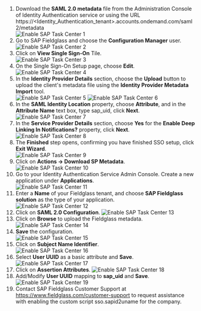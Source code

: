 1. Download the **SAML 2.0 metadata** file from the Administration Console of Identity Authentication service or using the URL https://<Identity_Authentication_tenant>.accounts.ondemand.com/saml2/metadata  
![Enable SAP Task Center 1](images/S1.png)
2. Go to SAP Fieldglass and choose the **Configuration Manager** user.  
![Enable SAP Task Center 2](images/S2.png)
3. Click on **View Single Sign-On** Tile.  
![Enable SAP Task Center 3](images/S3.png)
4. On the Single Sign-On Setup page, choose **Edit**.  
![Enable SAP Task Center 4](images/S4.png)
5. In the **Identity Provider Details** section, choose the **Upload** button to upload the client's metadata file using the **Identity Provider Metadata Import** tool.  
![Enable SAP Task Center 5](images/S5.png)
![Enable SAP Task Center 6](images/S6.png)
6. In the **SAML Identity Location** property, choose **Attribute**, and in the **Attribute Name** text box, type sap_uid, click **Next**.  
![Enable SAP Task Center 7](images/S7.png)
7. In the **Service Provider Details** section, choose **Yes** for the **Enable Deep Linking In Notifications?** property, click **Next**.  
![Enable SAP Task Center 8](images/S8.png)
8. The **Finished** step opens, confirming you have finished SSO setup, click **Exit Wizard**.  
![Enable SAP Task Center 9](images/S9.png)
9. Click on **Actions -> Download SP Metadata**.  
![Enable SAP Task Center 10](images/S10.png)
10. Go to your Identity Authentication Service Admin Console. Create a new application under **Applications**.   
![Enable SAP Task Center 11](images/S11.png)
11. Enter a **Name** of your Fieldglass tenant, and choose **SAP Fieldglass solution** as the type of your application.  
![Enable SAP Task Center 12](images/S12.png)
12. Click on **SAML 2.0 Configuration**.
![Enable SAP Task Center 13](images/S13.png)
13. Click on **Browse** to upload the Fieldglass metadata. 
![Enable SAP Task Center 14](images/S14.png)
14. **Save** the configuration.  
![Enable SAP Task Center 15](images/S15.png)
15. Click on **Subject Name Identifier**.  
![Enable SAP Task Center 16](images/S16.png)
16. Select **User UUID** as a basic attribute and **Save**.
![Enable SAP Task Center 17](images/S17.png)
17. Click on **Assertion Attributes**.
![Enable SAP Task Center 18](images/S18.png)
18. Add/Modify **User UUID** mapping to **sap_uid** and **Save**.
![Enable SAP Task Center 19](images/S19.png)
19. Contact SAP Fieldglass Customer Support at https://www.fieldglass.com/customer-support to request assistance with enabling the custom script sso.sapid2uname for the company. 

